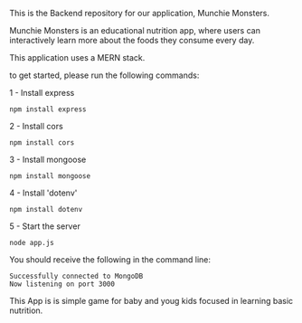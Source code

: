 This is the Backend repository for our application, Munchie Monsters.

Munchie Monsters is an educational nutrition app, where users can interactively learn more about the foods they consume every day.

This application uses a MERN stack.

to get started, please run the following commands:

1 - Install express

```
npm install express
```

2 - Install cors

```
npm install cors
```

3 - Install mongoose

```
npm install mongoose
```

4 - Install 'dotenv'

```
npm install dotenv
```

5 - Start the server
```
node app.js
```

You should receive the following in the command line:
```
Successfully connected to MongoDB
Now listening on port 3000
```

This App is is simple game for baby and youg kids focused in learning  basic nutrition.
